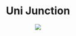 <h1 align="center">Uni Junction</h1>

<div align="center">
  
<img src="https://github.com/Dune-Global/uni_junction/assets/91784445/45b441da-f7ce-4909-897d-616c76a25869" />
</div>


